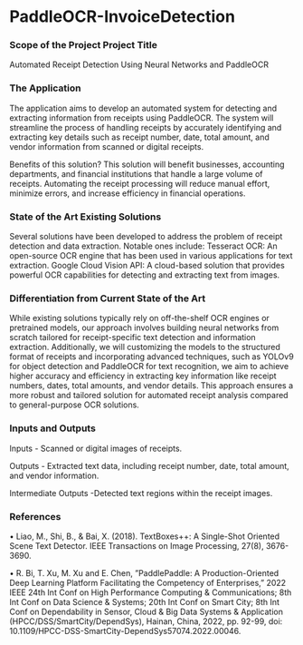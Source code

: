# PaddleOCR-InvoiceDetection

### Scope of the Project Project Title
Automated Receipt Detection Using Neural Networks and PaddleOCR

### The Application
The application aims to develop an automated system for detecting and extracting information from receipts using PaddleOCR. The system will streamline the process of handling receipts by accurately identifying and extracting key details such as receipt number, date, total amount, and vendor information from scanned or digital receipts.

Benefits of this solution? This solution will benefit businesses, accounting departments, and financial institutions that handle a large volume of receipts. Automating the receipt processing will reduce manual effort, minimize errors, and increase efficiency in financial operations.

### State of the Art Existing Solutions
Several solutions have been developed to address the problem of receipt detection and data extraction. Notable ones include:
Tesseract OCR: An open-source OCR engine that has been used in various applications for text extraction.
Google Cloud Vision API: A cloud-based solution that provides powerful OCR capabilities for detecting and extracting text from images.

### Differentiation from Current State of the Art
While existing solutions typically rely on off-the-shelf OCR engines or pretrained models, our approach involves building neural networks from scratch tailored for receipt-specific text detection and information extraction. Additionally, we will customizing the models to the structured format of receipts and incorporating advanced techniques, such as YOLOv9 for object detection and PaddleOCR for text recognition, we aim to achieve higher accuracy and efficiency in extracting key information like receipt numbers, dates, total amounts, and vendor details. This approach ensures a more robust and tailored solution for automated receipt analysis compared to general-purpose OCR solutions.

### Inputs and Outputs 
Inputs - Scanned or digital images of receipts.

Outputs - Extracted text data, including receipt number, date, total amount, and vendor information.

Intermediate Outputs -Detected text regions within the receipt images.

### References
• Liao, M., Shi, B., & Bai, X. (2018). TextBoxes++: A Single-Shot Oriented Scene Text Detector. IEEE Transactions on Image Processing, 27(8), 3676-3690.

• R. Bi, T. Xu, M. Xu and E. Chen, ”PaddlePaddle: A Production-Oriented Deep Learning Platform Facilitating the Competency of Enterprises,” 2022 IEEE 24th Int Conf on High Performance Computing & Communications; 8th Int Conf on Data Science & Systems; 20th Int Conf on Smart City; 8th Int Conf on Dependability in Sensor, Cloud & Big Data Systems & Application (HPCC/DSS/SmartCity/DependSys), Hainan, China, 2022, pp. 92-99, doi: 10.1109/HPCC-DSS-SmartCity-DependSys57074.2022.00046.

